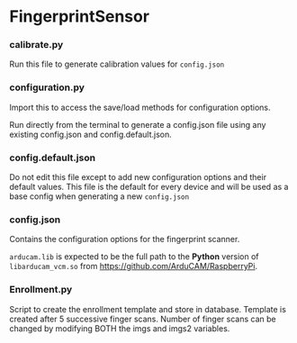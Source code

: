 ﻿# FingerprintSensor


### calibrate.py
Run this file to generate calibration values for `config.json`

### configuration.py
Import this to access the save/load methods for configuration options.

Run directly from the terminal to generate a config.json file using any existing config.json and config.default.json.

### config.default.json
Do not edit this file except to add new configuration options and their default values. 
This file is the default for every device and will be used as a base config when generating a new `config.json`

### config.json
Contains the configuration options for the fingerprint scanner.

`arducam.lib` is expected to be the full path to the **Python** version of `libarducam_vcm.so` from https://github.com/ArduCAM/RaspberryPi.

### Enrollment.py
Script to create the enrollment template and store in database. Template is created after 5 successive finger scans. Number of finger scans can be changed by modifying BOTH the imgs and imgs2 variables. 

